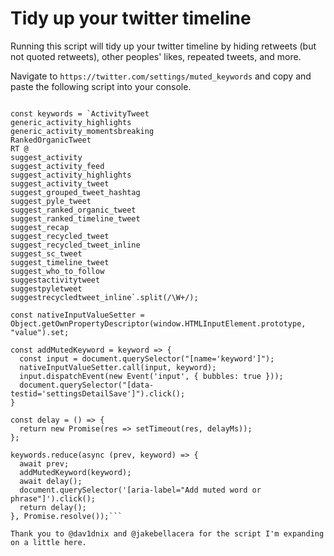 # Tidy up your twitter timeline

Running this script will tidy up your twitter timeline by hiding retweets (but not quoted retweets), other peoples' likes, repeated tweets, and more.

Navigate to `https://twitter.com/settings/muted_keywords` and copy and paste the following script into your console.

```const delayMs = 1000; // change this if you feel like its running too fast

const keywords = `ActivityTweet
generic_activity_highlights
generic_activity_momentsbreaking
RankedOrganicTweet
RT @
suggest_activity
suggest_activity_feed
suggest_activity_highlights
suggest_activity_tweet
suggest_grouped_tweet_hashtag
suggest_pyle_tweet
suggest_ranked_organic_tweet
suggest_ranked_timeline_tweet
suggest_recap
suggest_recycled_tweet
suggest_recycled_tweet_inline
suggest_sc_tweet
suggest_timeline_tweet
suggest_who_to_follow
suggestactivitytweet
suggestpyletweet
suggestrecycledtweet_inline`.split(/\W+/);

const nativeInputValueSetter = Object.getOwnPropertyDescriptor(window.HTMLInputElement.prototype, "value").set;

const addMutedKeyword = keyword => {
  const input = document.querySelector("[name='keyword']");
  nativeInputValueSetter.call(input, keyword);
  input.dispatchEvent(new Event('input', { bubbles: true }));
  document.querySelector("[data-testid='settingsDetailSave']").click();
}

const delay = () => {
  return new Promise(res => setTimeout(res, delayMs));
};

keywords.reduce(async (prev, keyword) => {
  await prev;
  addMutedKeyword(keyword);
  await delay();
  document.querySelector('[aria-label="Add muted word or phrase"]').click();
  return delay();
}, Promise.resolve());```

Thank you to @dav1dnix and @jakebellacera for the script I'm expanding on a little here.
